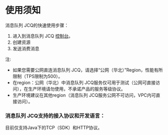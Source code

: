 # 使用须知
消息队列 JCQ的快速使用步骤：

1. 进入到消息队列 JCQ [控制台](https://jcq-console.jdcloud.com/topics/)。
2. 创建资源
3. 发送消费消息</br>

 注: 
 - 如果您需要公网直连消息队列 JCQ，请选择“公网（华北）”Region，性能有所限制（TPS限制为500）。
 - 在region：公网（华北）中消息队列 JCQ服务仅可用于测试（公网可直接访问），在生产环境请勿使用，不承诺产品的服务等级协议。
 - 生产环境建议在其他region（消息队列 JCQ服务公网不可访问，VPC内可直接访问）。


### 消息队列 JCQ支持的接入协议和开发语言：
目前仅支持Java下的TCP（SDK）和HTTP协议。
